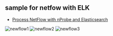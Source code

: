 ## sample for netfow with ELK

- [Process NetFlow with nProbe and Elasticsearch](http://www.secureict.info/2015/11/process-netflow-with-nprobe-and_91.html)

![newflow1](http://2.bp.blogspot.com/-VFyW5YRv12M/Vkgv9NNp9BI/AAAAAAABBjg/iHkXDZb8-zs/s1600/2015-11-14%2B23_10_41-Discover%2B-%2BKibana.jpg)
![newflow2](http://3.bp.blogspot.com/-1AoD3NHgb9E/VkWicfjrHzI/AAAAAAABBcs/xzssLNlFuOI/s640/netflow01.jpg)
![newflow3](http://1.bp.blogspot.com/-H-MYESxr1AA/Vj3HlQNflJI/AAAAAAABBWs/LzGU4LPA6TM/s640/ELK%2BNetflow%2BProcessing.png)
